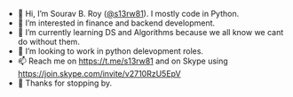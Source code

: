 - 👋 Hi, I’m Sourav B. Roy ([@s13rw81](https://s13rw81.github.io)). I mostly code in Python.
- 👀 I’m interested in finance and backend development.
- 🌱 I’m currently learning DS and Algorithms because we all know we cant do without them.
- 💞️ I’m looking to work in python delevopment roles.
- 📫 Reach me on https://t.me/s13rw81 and on Skype using https://join.skype.com/invite/v2710RzU5EpV
- 🙏 Thanks for stopping by.

<!---
s13rw81/s13rw81 is a ✨ special ✨ repository because its `README.md` (this file) appears on your GitHub profile.
You can click the Preview link to take a look at your changes.
--->
